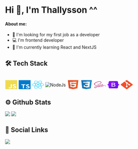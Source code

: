 # Hi 👋, I'm Thallysson ^^ 
#### About me:
- 🔎 I'm looking for my first job as a developer
- 💻 I'm frontend developer
- 🌱 I'm currently learning React and NextJS

## 🛠  Tech Stack
<div style="display: inline_block"><br>
  <img align="center" alt="Js" height="30" width="40" src="https://raw.githubusercontent.com/devicons/devicon/master/icons/javascript/javascript-plain.svg">
  <img align="center" alt="Typescript" height="30" width="40" src='https://raw.githubusercontent.com/devicons/devicon/master/icons/typescript/typescript-original.svg'>
  <img align="center" alt="React" height="30" width="40" src='https://raw.githubusercontent.com/devicons/devicon/master/icons/react/react-original.svg'>
  <img align="center" alt="NodeJs" height="30" width="40" src='https://cdn.jsdelivr.net/gh/devicons/devicon/icons/nodejs/nodejs-original.svg'>
  <img align="center" alt="HTML" height="30" width="40" src="https://raw.githubusercontent.com/devicons/devicon/master/icons/html5/html5-original.svg">
  <img align="center" alt="CSS" height="30" width="40" src="https://raw.githubusercontent.com/devicons/devicon/master/icons/css3/css3-original.svg">
  <img align="center" alt="Sass" height="30" width="40" src='https://raw.githubusercontent.com/devicons/devicon/master/icons/sass/sass-original.svg'>
  <img align="center" alt="Bootstrap" height="30" width="40" src='https://raw.githubusercontent.com/devicons/devicon/master/icons/bootstrap/bootstrap-original.svg'>
  <img align="center" alt="Git" height="30" width="40" src='https://raw.githubusercontent.com/devicons/devicon/master/icons/git/git-original.svg'>

 
</div>

## ⚙️ Github Stats
 <div >
  <img width="50%" src="https://github-readme-stats-sigma-five.vercel.app/api?username=sthallysson&show_icons=true&theme=tokyonight&include_all_commits=true&count_private=true"/>

  <img  width="40%" src="https://github-readme-stats-sigma-five.vercel.app/api/top-langs/?username=sthallysson&layout=compact&langs_count=7&theme=tokyonight"/>
</div> 

<div>
  <h2>👀 Social Links</h2>
  <a href="https://www.linkedin.com/in/sthallysson/" target="_blank"><img src="https://img.shields.io/badge/-LinkedIn-%230077B5?style=for-the-badge&logo=linkedin&logoColor=white" target="_blank"></a>
  
</div>
